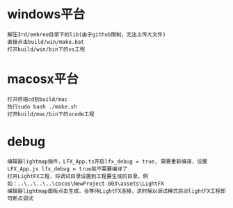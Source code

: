# windows平台
	解压3rd/embree目录下的lib(由于github限制，无法上传大文件)
	直接点击build/win/make.bat
	打开build/win/bin下的vs工程
# macosx平台
	打开终端cd到build/mac
	执行sudo bash ./make.sh
	打开build/mac/bin下的xcode工程
	
# debug
	编辑器lightmap插件，LFX_App.ts开启lfx_debug = true, 需要重新编译，设置LFX_App.js lfx_debug = true就不需要编译了
	打开LightFX工程，将调试目录设置到工程要生成的目录，例如：..\..\..\..\cocos\NewProject-003\assets\LightFX
	编辑器lightmap面板点击生成，会等待LightFX连接，这时候以调试模式启动lightFX工程即可断点调试
